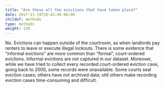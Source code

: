 ```yaml
---
title: "Are these all the evictions that have taken place?"
date: 2017-11-19T20:43:49-08:00
childof: methods
type: methods
weight: 120
---
```

No. Evictions can happen outside of the courtroom, as when landlords pay renters to leave or execute illegal lockouts. There is some evidence that “informal evictions” are more common than “formal”, court-ordered evictions. Informal evictions are not captured in our dataset. Moreover, while we have tried to collect every recorded court-ordered eviction case, going back to 2000, some records were unavailable. Some courts seal eviction cases; others have not archived data; still others make recording eviction cases time-consuming and difficult.